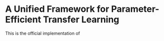 # A Unified Framework for Parameter-Efficient Transfer Learning
This is the official implementation of 

